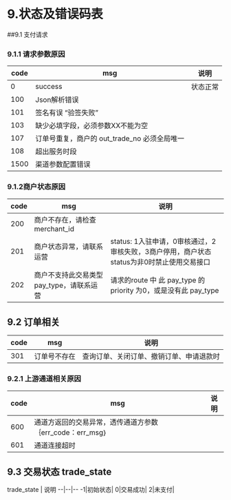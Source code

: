 # 9.状态及错误码表

##9.1 支付请求

### 9.1.1 请求参数原因

code|msg|说明
--|--|--
0|success|状态正常
100|Json解析错误|
101|签名有误	“验签失败”|
103|缺少必填字段，必须参数XX不能为空|
107|订单号重复，商户的 out_trade_no 必须全局唯一|
108|超出服务时段|
1500|渠道参数配置错误|

### 9.1.2商户状态原因
code|msg|说明
--|--|--
200|商户不存在，请检查merchant_id|
201|商户状态异常，请联系运营|status: 1入驻申请，0审核通过，2审核失败，3商户停用，商户状态status为非0时禁止使用交易接口
202|商户不支持此交易类型 pay_type，请联系运营| 请求的route 中 此 pay_type 的 priority 为0，或是没有此 pay_type


## 9.2 订单相关
code|msg|说明
--|--|--
301|订单号不存在|查询订单、关闭订单、撤销订单、申请退款时


### 9.2.1 上游通道相关原因
code|msg|说明
--|--|--
600|通道方返回的交易异常，透传通道方参数 ｛err_code：err_msg｝|
601|通道连接超时|



## 9.3 交易状态 trade_state

trade_state | 说明 
--|--|--
-1|初始状态|
0|交易成功|
2|未支付|



